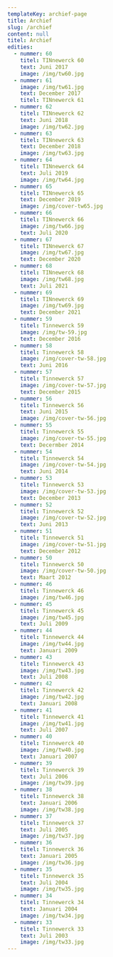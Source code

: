 ```yaml
---
templateKey: archief-page
title: Archief
slug: /archief
content: null
titel: Archief
edities:
  - nummer: 60
    titel: TINnewerck 60
    text: Juni 2017
    image: /img/tw60.jpg
  - nummer: 61
    image: /img/tw61.jpg
    text: December 2017
    titel: TINnewerck 61
  - nummer: 62
    titel: TINnewerck 62
    text: Juni 2018
    image: /img/tw62.jpg
  - nummer: 63
    titel: TINnewerck 63
    text: December 2018
    image: /img/tw63.jpg
  - nummer: 64
    titel: TINnewerck 64
    text: Juli 2019
    image: /img/tw64.jpg
  - nummer: 65
    titel: TINnewerck 65
    text: December 2019
    image: /img/cover-tw65.jpg
  - nummer: 66
    titel: TINnewerck 66
    image: /img/tw66.jpg
    text: Juli 2020
  - nummer: 67
    titel: TINnewerck 67
    image: /img/tw67.jpg
    text: December 2020
  - nummer: 68
    titel: TINnewerck 68
    image: /img/tw68.jpg
    text: Juli 2021
  - nummer: 69
    titel: TINnewerck 69
    image: /img/tw69.jpg
    text: December 2021
  - nummer: 59
    titel: Tinnewerck 59
    image: /img/tw-59.jpg
    text: December 2016
  - nummer: 58
    titel: Tinnewerck 58
    image: /img/cover-tw-58.jpg
    text: Juni 2016
  - nummer: 57
    titel: Tinnewerck 57
    image: /img/cover-tw-57.jpg
    text: December 2015
  - nummer: 56
    titel: Tinnewerck 56
    text: Juni 2015
    image: /img/cover-tw-56.jpg
  - nummer: 55
    titel: Tinnewerck 55
    image: /img/cover-tw-55.jpg
    text: Decermber 2014
  - nummer: 54
    titel: Tinnewerck 54
    image: /img/cover-tw-54.jpg
    text: Juni 2014
  - nummer: 53
    titel: Tinnewerck 53
    image: /img/cover-tw-53.jpg
    text: December 2013
  - nummer: 52
    titel: Tinnewerck 52
    image: /img/cover-tw-52.jpg
    text: Juni 2013
  - nummer: 51
    titel: Tinnewerck 51
    image: /img/cover-tw-51.jpg
    text: December 2012
  - nummer: 50
    titel: Tinnewerck 50
    image: /img/cover-tw-50.jpg
    text: Maart 2012
  - nummer: 46
    titel: Tinnewerck 46
    image: /img/tw46.jpg
  - nummer: 45
    titel: Tinnewerck 45
    image: /img/tw45.jpg
    text: Juli 2009
  - nummer: 44
    titel: Tinnewerck 44
    image: /img/tw44.jpg
    text: Januari 2009
  - nummer: 43
    titel: Tinnewerck 43
    image: /img/tw43.jpg
    text: Juli 2008
  - nummer: 42
    titel: Tinnewerck 42
    image: /img/tw42.jpg
    text: Januari 2008
  - nummer: 41
    titel: Tinnewerck 41
    image: /img/tw41.jpg
    text: Juli 2007
  - nummer: 40
    titel: Tinnewerck 40
    image: /img/tw40.jpg
    text: Januari 2007
  - nummer: 39
    titel: Tinnewerck 39
    text: Juli 2006
    image: /img/tw39.jpg
  - nummer: 38
    titel: Tinnewerck 38
    text: Januari 2006
    image: /img/tw38.jpg
  - nummer: 37
    titel: Tinnewerck 37
    text: Juli 2005
    image: /img/tw37.jpg
  - nummer: 36
    titel: Tinnewerck 36
    text: Januari 2005
    image: /img/tw36.jpg
  - nummer: 35
    titel: Tinnewerck 35
    text: Juli 2004
    image: /img/tw35.jpg
  - nummer: 34
    titel: Tinnewerck 34
    text: Januari 2004
    image: /img/tw34.jpg
  - nummer: 33
    titel: Tinnewerck 33
    text: Juli 2003
    image: /img/tw33.jpg
---
```

